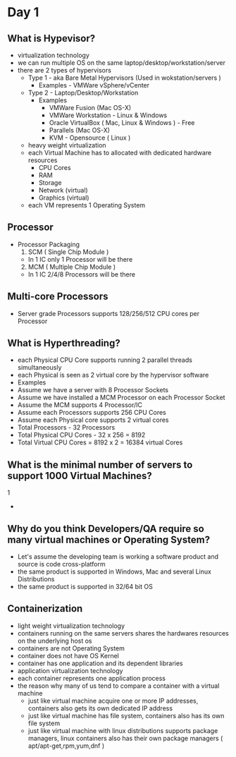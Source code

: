 # Day 1

## What is Hypevisor?
- virtualization technology
- we can run multiple OS on the same laptop/desktop/workstation/server
- there are 2 types of hypervisors
  - Type 1 - aka Bare Metal Hypervisors (Used in wokstation/servers )
    - Examples - VMWare vSphere/vCenter
  - Type 2 - Laptop/Desktop/Workstation
    - Examples
      - VMWare Fusion (Mac OS-X)
      - VMWare Workstation - Linux & Windows
      - Oracle VirtualBox ( Mac, Linux & Windows ) - Free
      - Parallels (Mac OS-X)
      - KVM - Opensource ( Linux )
  - heavy weight virtualization
  - each Virtual Machine has to allocated with dedicated hardware resources
    - CPU Cores 
    - RAM
    - Storage
    - Network (virtual)
    - Graphics (virtual)
  - each VM represents 1 Operating System
  
## Processor
- Processor Packaging
  1. SCM ( Single Chip Module )
  - In 1 IC only 1 Processor will be there  
  2. MCM ( Multiple Chip Module )
  - In 1 IC 2/4/8 Processors will be there

## Multi-core Processors
- Server grade Processors supports 128/256/512 CPU cores per Processor

## What is Hyperthreading?
- each Physical CPU Core supports running 2 parallel threads simultaneously
- each Physical is seen as 2 virtual core by the hypervisor software
- Examples
- Assume we have a server with 8 Processor Sockets
- Assume we have installed a MCM Processor on each Processor Socket
- Assume the MCM supports 4 Processor/IC
- Assume each Processors supports 256 CPU Cores
- Assume each Physical core supports 2 virtual cores
- Total Processors - 32 Processors
- Total Physical CPU Cores - 32 x 256 = 8192
- Total Virtual CPU Cores = 8192 x 2 = 16384 virtual Cores
  
## What is the minimal number of servers to support 1000 Virtual Machines?
1


- 
## Why do you think Developers/QA require so many virtual machines or Operating System?
- Let's assume the developing team is working a software product and source is code cross-platform
- the same product is supported in Windows, Mac and several Linux Distributions
- the same product is supported in 32/64 bit OS

## Containerization
- light weight virtualization technology
- containers running on the same servers shares the hardwares resources on the underlying host os
- containers are not Operating System
- container does not have OS Kernel
- container has one application and its dependent libraries
- application virtualization technology
- each container represents one application process
- the reason why many of us tend to compare a container with a virtual machine
  - just like virtual machine acquire one or more IP addresses, containers also gets its own dedicated IP address
  - just like virtual machine has file system, containers also has its own file system
  - just like virtual machine with linux distributions supports package managers, linux containers also has their own package managers ( apt/apt-get,rpm,yum,dnf )
